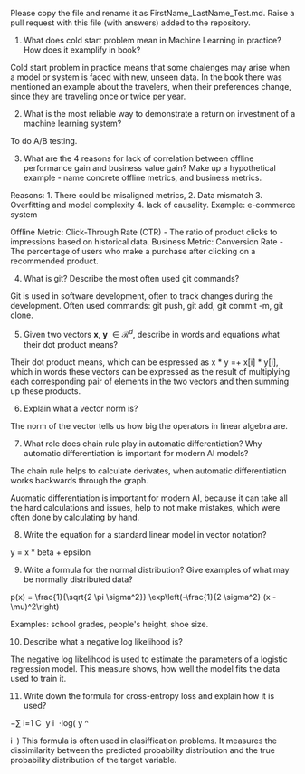 Please copy the file and rename it as FirstName_LastName_Test.md. Raise a pull request with this file (with answers) added to the repository. 

1. What does cold start problem mean in Machine Learning in practice? How does it examplify in book?

Cold start problem in practice means that some chalenges may arise when a model or system is faced with new, unseen data. In the book there was mentioned an example about the travelers, when their preferences change, since they are traveling once or twice per year.

2. What is the most reliable way to demonstrate a return on investment of a machine learning system?

To do A/B testing.

3. What are the 4 reasons for lack of correlation between offline performance gain and business value gain? Make up a hypothetical example - name concrete offline metrics, and business metrics. 

Reasons: 1. There could be misaligned metrics, 2. Data mismatch 3. Overfitting and model complexity 4. lack of causality.
Example: e-commerce system

Offline Metric: Click-Through Rate (CTR) - The ratio of product clicks to impressions based on historical data.
Business Metric: Conversion Rate - The percentage of users who make a purchase after clicking on a recommended product.

4. What is git? Describe the most often used git commands?

Git is used in software development, often to track changes during the development. Often used commands: git push, git add, git commit -m, git clone.

5. Given two vectors $\mathbf{x}$, $\mathbf{y}$ $\in \mathcal{R}^{d}$, describe in words and equations what their dot product means?

Their dot product means, which can be espressed as x * y =+ x[i] * y[i], which in words these vectors can be expressed as the result of multiplying each corresponding pair of elements in the two vectors and then summing up these products.

6. Explain what a vector norm is?

The norm of the vector tells us how big the operators in linear algebra are. 

7. What role does chain rule play in automatic differentiation? Why automatic differentiation is important for modern AI
models?

The chain rule helps to calculate derivates, when automatic differentiation works backwards through the graph.

Auomatic differentiation is important for modern AI, because it can take all the hard calculations and issues, help to not make mistakes, which were often done by calculating by hand. 

8. Write the equation for a standard linear model in vector notation?

y = x * beta + epsilon

9. Write a formula for the normal distribution? Give examples of what may be normally distributed data? 

p(x) = \frac{1}{\sqrt{2 \pi \sigma^2}} \exp\left(-\frac{1}{2 \sigma^2} (x - \mu)^2\right)

Examples: school grades, people's height, shoe size.

10. Describe what a negative log likelihood is?

The negative log likelihood is used to estimate the parameters of a logistic regression model. This measure shows, how well the model fits the data used to train it. 

11. Write down the formula for cross-entropy loss and explain how it is used?

−∑ 
i=1
C
​
 y 
i
​
 ⋅log( 
y
^
​
  
i
​
 ) This formula is often used in clasiffication problems. It measures the dissimilarity between the predicted probability distribution and the true probability distribution of the target variable. 
